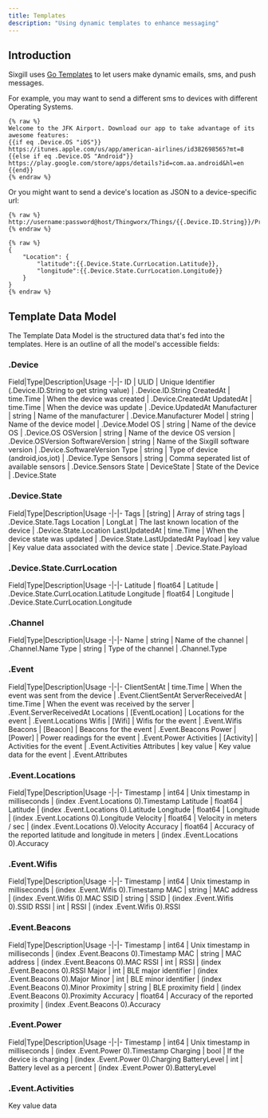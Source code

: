 ```yaml
---
title: Templates
description: "Using dynamic templates to enhance messaging"
---
```


## Introduction

Sixgill uses [Go Templates](https://golang.org/pkg/html/template/) to let users make dynamic emails, sms, and push messages.  

For example, you may want to send a different sms to devices with different Operating Systems.

```
{% raw %}
Welcome to the JFK Airport. Download our app to take advantage of its awesome features:
{{if eq .Device.OS "iOS"}}
https://itunes.apple.com/us/app/american-airlines/id382698565?mt=8
{{else if eq .Device.OS "Android"}}
https://play.google.com/store/apps/details?id=com.aa.android&hl=en
{{end}}
{% endraw %}
```

Or you might want to send a device's location as JSON to a device-specific url:

```
{% raw %}
http://username:password@host/Thingworx/Things/{{.Device.ID.String}}/Properties/Location
{% endraw %}
```

```
{% raw %}
{
    "Location": {
        "latitude":{{.Device.State.CurrLocation.Latitude}},
        "longitude":{{.Device.State.CurrLocation.Longitude}}
    }
}
{% endraw %}
```

## Template Data Model

The Template Data Model is the structured data that's fed into the templates. Here is an outline of all the model's accessible fields:

### .Device

Field|Type|Description|Usage
-|-|-
ID | ULID | Unique Identifier (.Device.ID.String to get string value) | .Device.ID.String
CreatedAt | time.Time | When the device was created | .Device.CreatedAt
UpdatedAt | time.Time | When the device was update | .Device.UpdatedAt
Manufacturer | string | Name of the manufacturer | .Device.Manufacturer
Model | string | Name of the device model | .Device.Model
OS | string | Name of the device OS | .Device.OS
OSVersion | string | Name of the device OS version | .Device.OSVersion
SoftwareVersion | string | Name of the Sixgill software version | .Device.SoftwareVersion
Type | string | Type of device (android,ios,iot) | .Device.Type
Sensors | string | Comma seperated list of available sensors | .Device.Sensors
State | DeviceState | State of the Device | .Device.State

### .Device.State

Field|Type|Description|Usage
-|-|-
Tags | [string] | Array of string tags | .Device.State.Tags
Location | LongLat | The last known location of the device | .Device.State.Location
LastUpdatedAt | time.Time | When the device state was updated | .Device.State.LastUpdatedAt
Payload | key value | Key value data associated with the device state | .Device.State.Payload

### .Device.State.CurrLocation

Field|Type|Description|Usage
-|-|-
Latitude | float64 | Latitude | .Device.State.CurrLocation.Latitude
Longitude | float64 | Longitude | .Device.State.CurrLocation.Longitude

### .Channel

Field|Type|Description|Usage
-|-|-
Name | string | Name of the channel | .Channel.Name
Type | string | Type of the channel | .Channel.Type

### .Event

Field|Type|Description|Usage
-|-|-
ClientSentAt | time.Time | When the event was sent from the device | .Event.ClientSentAt
ServerReceivedAt | time.Time | When the event was received by the server | .Event.ServerReceivedAt
Locations | [EventLocation] | Locations for the event | .Event.Locations
Wifis | [Wifi] | Wifis for the event | .Event.Wifis
Beacons | [Beacon] | Beacons for the event | .Event.Beacons
Power | [Power] | Power readings for the event | .Event.Power
Activities | [Activity] | Activities for the event | .Event.Activities
Attributes | key value | Key value data for the event | .Event.Attributes

### .Event.Locations

Field|Type|Description|Usage
-|-|-
Timestamp | int64 | Unix timestamp in milliseconds | (index .Event.Locations 0).Timestamp
Latitude | float64 | Latitude | (index .Event.Locations 0).Latitude
Longitude | float64 | Longitude | (index .Event.Locations 0).Longitude
Velocity | float64 | Velocity in meters / sec | (index .Event.Locations 0).Velocity
Accuracy | float64 | Accuracy of the reported latitude and longitude in meters | (index .Event.Locations 0).Accuracy

### .Event.Wifis

Field|Type|Description|Usage
-|-|-
Timestamp | int64 | Unix timestamp in milliseconds | (index .Event.Wifis 0).Timestamp
MAC | string | MAC address | (index .Event.Wifis 0).MAC
SSID | string | SSID | (index .Event.Wifis 0).SSID
RSSI | int | RSSI | (index .Event.Wifis 0).RSSI

### .Event.Beacons

Field|Type|Description|Usage
-|-|-
Timestamp | int64 | Unix timestamp in milliseconds | (index .Event.Beacons 0).Timestamp
MAC | string | MAC address | (index .Event.Beacons 0).MAC
RSSI | int | RSSI | (index .Event.Beacons 0).RSSI
Major | int | BLE major identifier | (index .Event.Beacons 0).Major
Minor | int | BLE minor identifier | (index .Event.Beacons 0).Minor
Proximity | string | BLE proximity field | (index .Event.Beacons 0).Proximity
Accuracy | float64 | Accuracy of the reported proximity | (index .Event.Beacons 0).Accuracy

### .Event.Power

Field|Type|Description|Usage
-|-|-
Timestamp | int64 | Unix timestamp in milliseconds | (index .Event.Power 0).Timestamp
Charging | bool | If the device is charging | (index .Event.Power 0).Charging
BatteryLevel | int | Battery level as a percent | (index .Event.Power 0).BatteryLevel

### .Event.Activities

Key value data
